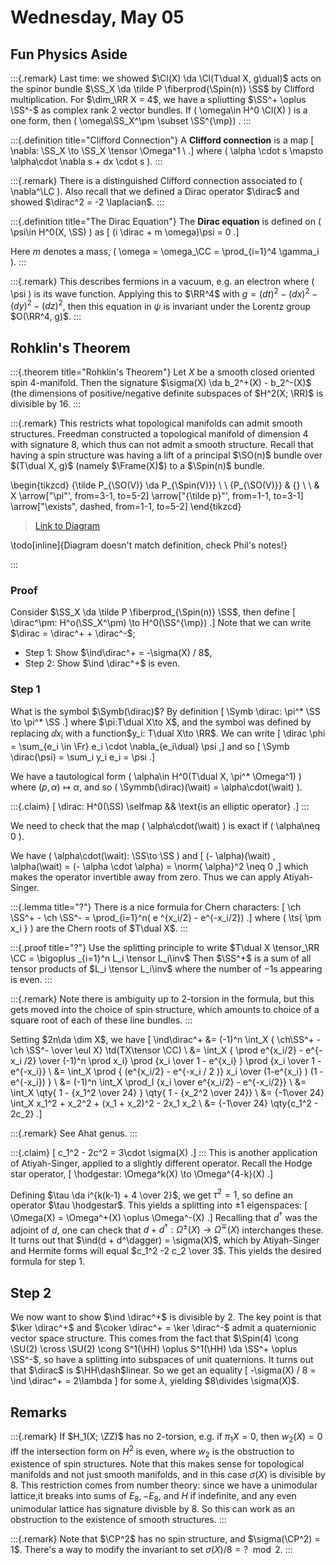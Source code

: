 # Wednesday, May 05

## Fun Physics Aside

:::{.remark}
Last time: we showed $\Cl(X) \da \Cl(T\dual X, g\dual)$ acts on the spinor bundle $\SS_X \da \tilde P \fiberprod{\Spin(n)} \SS$ by Clifford multiplication.
For $\dim_\RR X = 4$, we have a spliutting $\SS^+ \oplus \SS^-$ as complex rank 2 vector bundles.
If \( \omega\in H^0 \Cl(X) \)  is a one form, then \( \omega\SS_X^\pm \subset \SS^{\mp}\) .
:::


:::{.definition title="Clifford Connection"}
A **Clifford connection** is a map
\[
\nabla: \SS_X \to \SS_X \tensor \Omega^1 \\
.\]
where \( \alpha \cdot s \mapsto \alpha\cdot \nabla s + dx \cdot s \).
:::


:::{.remark}
There is a distinguished Clifford connection associated to \( \nabla^\LC \).
Also recall that we defined a Dirac operator $\dirac$ and showed $\dirac^2 = -2 \laplacian$.
:::


:::{.definition title="The Dirac Equation"}
The **Dirac equation** is defined on \( \psi\in H^0(X, \SS) \) as
\[
(i \dirac + m \omega)\psi = 0
.\]

Here $m$ denotes a mass, \( \omega = \omega_\CC = \prod_{i=1}^4 \gamma_i \).
:::


:::{.remark}
This describes fermions in a vacuum, e.g. an electron where \( \psi \) is its wave function.
Applying this to $\RR^4$ with $g = (dt)^2 - (dx)^2 - (dy)^2 - (dz)^2$, then this equation in $\psi$ is invariant under the Lorentz group $O(\RR^4, g)$.
:::



## Rohklin's Theorem


:::{.theorem title="Rohklin's Theorem"}
Let $X$ be a smooth closed oriented spin 4-manifold.
Then the signature $\sigma(X) \da b_2^+(X) - b_2^-(X)$ (the dimensions of positive/negative definite subspaces of $H^2(X; \RR)$ is divisible by 16.
:::


:::{.remark}
This restricts what topological manifolds can admit smooth structures.
Freedman constructed a topological manifold of dimension 4 with signature 8, which thus can not admit a smooth structure.
Recall that having a spin structure was having a lift
of a principal $\SO(n)$ bundle over $(T\dual X, g)$ (namely $\Frame(X)$) to a $\Spin(n)$ bundle.

\begin{tikzcd}
	{\tilde P_{\SO(V)} \da P_{\Spin(V)}} \\
	\\
	{P_{\SO(V)}} & {} \\
	\\
	& X
	\arrow["\pi"', from=3-1, to=5-2]
	\arrow["{\tilde p}"', from=1-1, to=3-1]
	\arrow["\exists", dashed, from=1-1, to=5-2]
\end{tikzcd}

> [Link to Diagram](https://q.uiver.app/?q=WzAsNCxbMSw0LCJYIl0sWzEsMl0sWzAsMiwiUF97XFxTTyhWKX0iXSxbMCwwLCJcXHRpbGRlIFBfe1xcU08oVil9IFxcZGEgUF97XFxTcGluKFYpfSJdLFsyLDAsIlxccGkiLDJdLFszLDIsIlxcdGlsZGUgcCIsMl0sWzMsMCwiXFxleGlzdHMiLDAseyJzdHlsZSI6eyJib2R5Ijp7Im5hbWUiOiJkYXNoZWQifX19XV0=)

\todo[inline]{Diagram doesn't match definition, check Phil's notes!}

:::

### Proof

Consider $\SS_X \da \tilde P \fiberprod_{\Spin(n)} \SS$, then define
\[
\dirac^\pm: H^o(\SS_X^\pm) \to H^0(\SS^{\mp})
.\]
Note that we can write $\dirac = \dirac^+ + \dirac^-$; 

- Step 1: Show $\ind\dirac^+ = -\sigma(X) / 8$,
- Step 2: Show $\ind \dirac^+$ is even.

### Step 1

What is the symbol $\Symb(\dirac)$?
By definition
\[
\Symb \dirac: \pi^* \SS \to \pi^* \SS
.\]
where $\pi:T\dual X\to X$, and the symbol was defined by replacing $\dd{}{x_i}$ with a function$y_i: T\dual X\to \RR$.
We can write
\[
\dirac \phi = \sum_{e_i \in \Fr} e_i \cdot \nabla_{e_i\dual} \psi
,\]
and so 
\[
\Symb \dirac(\psi) = \sum_i y_i e_i = \psi
.\]

We have a tautological form \( \alpha\in H^0(T\dual X, \pi^* \Omega^1) \) where $(p, \alpha) \mapsto \alpha$, and 
so \( \Symmb(\dirac)(\wait) = \alpha\cdot(\wait) \).


:::{.claim}
\[
\dirac: H^0(\SS) \selfmap && \text{is an elliptic operator}
.\]
:::

We need to check that the map \( \alpha\cdot(\wait) \) is exact if \( \alpha\neq 0 \).

We have \( \alpha\cdot(\wait): \SS\to \SS \)  and
\[
  (- \alpha)(\wait) \, \alpha(\wait) = (- \alpha \cdot \alpha) = \norm{ \alpha}^2 \neq 0
,\]
which makes the operator invertible away from zero.
Thus we can apply Atiyah-Singer.


:::{.lemma title="?"}
There is a nice formula for Chern characters:
\[
\ch \SS^+ - \ch \SS^- = \prod_{i=1}^n( e ^{x_i/2} - e^{-x_i/2})
.\]
where \( \ts{ \pm x_i } \) are the Chern roots of $T\dual X$.
:::


:::{.proof title="?"}
Use the splitting principle to write $T\dual X \tensor_\RR \CC = \bigoplus _{i=1}^n L_i \tensor L_i\inv$
Then $\SS^+$  is a sum of all tensor products of $L_i \tensor L_i\inv$ where the number of $-1$s appearing is even.
:::


:::{.remark}
Note there is ambiguity up to 2-torsion in the formula, but this gets moved into the choice of spin structure, which amounts to choice of a square root of each of these line bundles.
:::


Setting $2n\da \dim X$, we have
\[
\ind\dirac^+ 
&= (-1)^n \int_X { \ch\SS^+ - \ch \SS^- \over \eul X} \td(TX\tensor \CC) \\
&= \int_X { \prod e^{x_i/2} - e^{-x_i /2} \over (-1)^n \prod x_i} \prod {x_i \over 1 - e^{x_i} } \prod {x_i \over 1 - e^{-x_i}} \\
&= \int_X \prod { (e^{x_i/2} - e^{-x_i / 2 )} x_i \over (1-e^{x_i} ) (1 - e^{-x_i}) } \\
&= (-1)^n \int_X \prod_I {x_i \over e^{x_i/2} - e^{-x_i/2}} \\
&= \int_X \qty{ 1 - {x_1^2 \over 24} } \qty{ 1 - {x_2^2 \over 24}} \\
&= {-1\over 24} \int_X x_1^2 + x_2^2 + (x_1 + x_2)^2 - 2x_1 x_2 \\
&= {-1\over 24} \qty{c_1^2 - 2c_2}
.\]


:::{.remark}
See Ahat genus.
:::


:::{.claim}
\[
c_1^2 - 2c^2 = 3\cdot \sigma(X)
.\]
:::
This is another application of Atiyah-Singer, applied to a slightly different operator.
Recall the Hodge star operator,
\[
\hodgestar: \Omega^k(X) \to \Omega^{4-k}(X)
.\]

Defining $\tau \da i^{k(k-1) + 4 \over 2}$, we get $\tau^2 = 1$, so define an operator $\tau \hodgestar$.
This yields a splitting into $\pm 1$ eigenspaces:
\[
\Omega(X) = \Omega^+(X) \oplus \Omega^-(X)
.\]
Recalling that $d^\dagger$ was the adjoint of $d$, one can check that $d+d^\dagger: \Omega^{\pm}(X) \to \Omega^{\mp}(X)$ interchanges these.
It turns out that $\ind(d + d^\dagger) = \sigma(X)$, which by Atiyah-Singer and Hermite forms will equal $c_1^2 -2 c_2 \over 3$.
This yields the desired formula for step 1.


## Step 2

We now want to show $\ind \dirac^+$ is divisible by 2.
The key point is that $\ker \dirac^+$ and $\coker \dirac^+ = \ker \dirac^-$ admit a quaternionic vector space structure.
This comes from the fact that $\Spin(4) \cong \SU(2) \cross \SU(2) \cong S^1(\HH) \oplus S^1(\HH) \da \SS^+ \oplus \SS^-$, so have a splitting into subspaces of unit quaternions.
It turns out that $\dirac$ is $\HH\dash$linear.
So we get an equality
\[
-\sigma(X) / 8 = \ind \dirac^+ = 2\lambda
\]
for some $\lambda$, yielding $8\divides \sigma(X)$.

## Remarks

:::{.remark}
If $H_1(X; \ZZ)$ has no 2-torsion, e.g. if $\pi_1X = 0$, then $w_2(X) = 0$ iff the intersection form on $H^2$ is even, where $w_2$ is the obstruction to existence of spin structures.
Note that this makes sense for topological manifolds and not just smooth manifolds, and in this case $\sigma(X)$ is divisible by 8.
This restriction comes from number theory: since we have a unimodular lattice,it breaks into sums of $E_8, -E_8$, and $H$ if indefinite, and any even unimodular lattice has signature divisble by 8.
So this can work as an obstruction to the existence of smooth structures.
:::


:::{.remark}
Note that $\CP^2$ has no spin structure, and $\sigma(\CP^2) = 1$.
There's a way to modify the invariant to set $\sigma(X)/8 = ? \mod 2$.
:::







